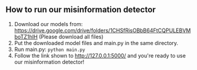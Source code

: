 ## How to run our misinformation detector
1. Download our models from: https://drive.google.com/drive/folders/1CHSfRisOBbB64FtCQPULEBVMboTZ1hIH (Please download all files)
2. Put the downloaded model files and main.py in the same directory.
3. Run main.py: ```python main.py```
4. Follow the link shown to http://127.0.0.1:5000/ and you're ready to use our misinformation detector!
